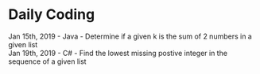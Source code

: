 # Daily Coding

Jan 15th, 2019 - Java - Determine if a given k is the sum of 2 numbers in a given list<br/>
Jan 19th, 2019 - C# - Find the lowest missing postive integer in the sequence of a given list<br/>
